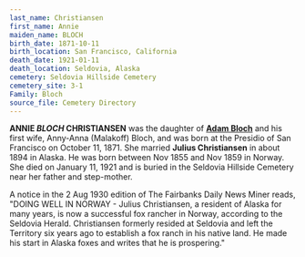 ```yaml
---
last_name: Christiansen
first_name: Annie
maiden_name: BLOCH
birth_date: 1871-10-11
birth_location: San Francisco, California
death_date: 1921-01-11
death_location: Seldovia, Alaska
cemetery: Seldovia Hillside Cemetery
cemetery_site: 3-1
Family: Bloch
source_file: Cemetery Directory
---
```


**ANNIE *BLOCH* CHRISTIANSEN** was the daughter of [**Adam Bloch**](./Bloch_Adam.md) and his first wife, Anny-Anna
(Malakoff) Bloch, and was born at the Presidio of San Francisco on October 11, 1871. She
married **Julius Christiansen** in about 1894 in Alaska. He was born between
Nov 1855 and Nov 1859 in Norway. She died on January 11, 1921 and is buried in the Seldovia Hillside
Cemetery near her father and step-mother.  
  
A notice in the 2 Aug 1930 edition of The Fairbanks Daily News Miner
reads, "DOING WELL IN NORWAY - Julius Christiansen, a resident of Alaska
for many years, is now a successful fox rancher in Norway, according to
the Seldovia Herald. Christiansen formerly resided at Seldovia and left
the Territory six years ago to establish a fox ranch in his native land.
He made his start in Alaska foxes and writes that he is prospering."

